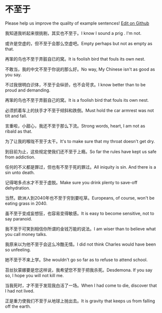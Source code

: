 # 不至于

Please help us improve the quality of example sentences! [Edit on Github](https://github.com/jiyushe/jiyu-example-sentence-source/blob/main/chinese/buzhiyu.md)

<p><span class="chinese">我知道我听起来很挑剔，其实也不至于。</span><span class="english">I know I sound a prig . I'm not.</span></p>

<p><span class="chinese">或许是空虚的，但不至于会那么空虚吧。</span><span class="english">Empty perhaps but not as empty as that.</span></p>

<p><span class="chinese">再笨的鸟也不至于弄脏自已的窝。</span><span class="english">It is foolish bird that fouls its own nest.</span></p>

<p><span class="chinese">不敢当，我的中文不至于你说的那么好。</span><span class="english">No way, My Chinese isn't as good as you say.</span></p>

<p><span class="chinese">不过我很明白识体，不至于会纵骄，也不会苛求。</span><span class="english">I know better than to be proud and demanding.</span></p>

<p><span class="chinese">再笨的鸟也不至于弄脏自己的窝。</span><span class="english">It is a foolish bird that fouls its own nest.</span></p>

<p><span class="chinese">必须抓着车上的扶手才不至于倾斜和跌倒。</span><span class="english">Must hold the car armrest was not tilt and fall.</span></p>

<p><span class="chinese">言重啦，小甜心，我还不至于那么下流。</span><span class="english">Strong words, heart, I am not as ribald as that.</span></p>

<p><span class="chinese">为了让我的喉咙不至于太干。</span><span class="english">It's to make sure that my throat doesn't get dry.</span></p>

<p><span class="chinese">到目前为止，这些规定使我们还不至于上瘾。</span><span class="english">So far the rules have kept us safe from addiction.</span></p>

<p><span class="chinese">任何的不义都是罪过，但也有不至于死的罪过。</span><span class="english">All iniquity is sin. And there is a sin unto death.</span></p>

<p><span class="chinese">记得喝多点水才不至于虚脱。</span><span class="english">Make sure you drink plenty to save-off dehydration.</span></p>

<p><span class="chinese">当然，欧洲人到2040年也不至于穷到要吃草。</span><span class="english">Europeans, of course, won't be eating grass in 2040.</span></p>

<p><span class="chinese">虽不至于变成妄想狂，也容易变得敏感。</span><span class="english">It is easy to become sensitive, not to say paranoid.</span></p>

<p><span class="chinese">我不至于可笑到相信你所谓的金钱万能的说法。</span><span class="english">I am wiser than to believe what you call money talks.</span></p>

<p><span class="chinese">我原来以为他不至于会这么冷酷无情。</span><span class="english">I did not think Charles would have been so unfeeling.</span></p>

<p><span class="chinese">她不至于不来上学。</span><span class="english">She wouldn't go so far as to refuse to attend school.</span></p>

<p><span class="chinese">苔丝狄蒙娜要是您这样说，我希望您不至于把我杀死。</span><span class="english">Desdemona. If you say so, I hope you will not kill me.</span></p>

<p><span class="chinese">当我死时，才不至于发现我白活了一场。</span><span class="english">When I had come to die, discover that I had not lived.</span></p>

<p><span class="chinese">正是重力使我们不至于从地球上抛出去。</span><span class="english">It is gravity that keeps us from falling off the earth.</span></p>

